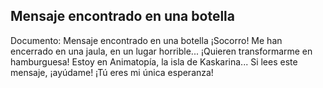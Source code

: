 ## Mensaje encontrado en una botella
Documento: Mensaje encontrado en una botella
¡Socorro!
Me han encerrado en una jaula, en un lugar horrible... ¡Quieren transformarme en hamburguesa!
Estoy en Animatopía, la isla de Kaskarina... Si lees este mensaje, ¡ayúdame! ¡Tú eres mi única esperanza!
